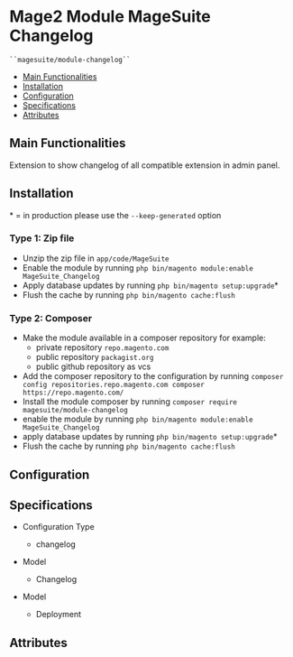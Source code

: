 # Mage2 Module MageSuite Changelog

    ``magesuite/module-changelog``

 - [Main Functionalities](#markdown-header-main-functionalities)
 - [Installation](#markdown-header-installation)
 - [Configuration](#markdown-header-configuration)
 - [Specifications](#markdown-header-specifications)
 - [Attributes](#markdown-header-attributes)


## Main Functionalities
Extension to show changelog of all compatible extension in admin panel.

## Installation
\* = in production please use the `--keep-generated` option

### Type 1: Zip file

 - Unzip the zip file in `app/code/MageSuite`
 - Enable the module by running `php bin/magento module:enable MageSuite_Changelog`
 - Apply database updates by running `php bin/magento setup:upgrade`\*
 - Flush the cache by running `php bin/magento cache:flush`

### Type 2: Composer

 - Make the module available in a composer repository for example:
    - private repository `repo.magento.com`
    - public repository `packagist.org`
    - public github repository as vcs
 - Add the composer repository to the configuration by running `composer config repositories.repo.magento.com composer https://repo.magento.com/`
 - Install the module composer by running `composer require magesuite/module-changelog`
 - enable the module by running `php bin/magento module:enable MageSuite_Changelog`
 - apply database updates by running `php bin/magento setup:upgrade`\*
 - Flush the cache by running `php bin/magento cache:flush`


## Configuration




## Specifications

 - Configuration Type
	- changelog

 - Model
	- Changelog

 - Model
	- Deployment


## Attributes



